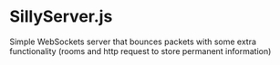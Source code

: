 # SillyServer.js
Simple WebSockets server that bounces packets with some extra functionality (rooms and http request to store permanent information)
